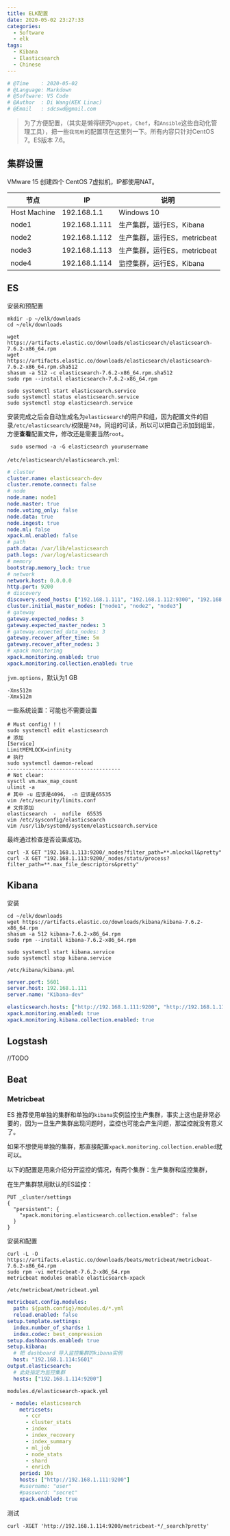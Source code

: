 ```yaml
---
title: ELK配置
date: 2020-05-02 23:27:33
categories:
  - Software
  - elk
tags:
  - Kibana
  - Elasticsearch
  - Chinese
---
```


```python
# @Time    : 2020-05-02
# @Language: Markdown
# @Software: VS Code
# @Author  : Di Wang(KEK Linac)
# @Email   : sdcswd@gmail.com
```

> 为了方便配置，（其实是懒得研究`Puppet`，`Chef`，和`Ansible`这些自动化管理工具），把一些`我常用`的配置项在这里列一下。所有内容只针对CentOS 7。ES版本 7.6。

<!-- more -->

## 集群设置

VMware 15 创建四个 CentOS 7虚拟机，IP都使用NAT。

| 节点         | IP            | 说明                         |
| ------------ | ------------- | ---------------------------- |
| Host Machine | 192.168.1.1   | Windows 10                   |
| node1        | 192.168.1.111 | 生产集群，运行ES，Kibana     |
| node2        | 192.168.1.112 | 生产集群，运行ES，metricbeat |
| node3        | 192.168.1.113 | 生产集群，运行ES，metricbeat |
| node4        | 192.168.1.114 | 监控集群，运行ES，Kibana     |

## ES

安装和预配置

```shell
mkdir -p ~/elk/downloads
cd ~/elk/downloads

wget https://artifacts.elastic.co/downloads/elasticsearch/elasticsearch-7.6.2-x86_64.rpm
wget https://artifacts.elastic.co/downloads/elasticsearch/elasticsearch-7.6.2-x86_64.rpm.sha512
shasum -a 512 -c elasticsearch-7.6.2-x86_64.rpm.sha512 
sudo rpm --install elasticsearch-7.6.2-x86_64.rpm

sudo systemctl start elasticsearch.service
sudo systemctl status elasticsearch.service
sudo systemctl stop elasticsearch.service
```

安装完成之后会自动生成名为`elasticsearch`的用户和组，因为配置文件的目录`/etc/elasticsearch/`权限是`740`，同组的可读，所以可以把自己添加到组里，方便**查看**配置文件，修改还是需要当然`root`。

` sudo usermod -a -G elasticsearch yourusername`

`/etc/elasticsearch/elasticsearch.yml`:

```yaml
# cluster
cluster.name: elasticsearch-dev
cluster.remote.connect: false
# node
node.name: node1
node.master: true
node.voting_only: false
node.data: true
node.ingest: true
node.ml: false
xpack.ml.enabled: false
# path
path.data: /var/lib/elasticsearch
path.logs: /var/log/elasticsearch
# memory
bootstrap.memory_lock: true
# network
network.host: 0.0.0.0
http.port: 9200
# discovery
discovery.seed_hosts: ["192.168.1.111", "192.168.1.112:9300", "192.168.1.113"]
cluster.initial_master_nodes: ["node1", "node2", "node3"]
# gateway
gateway.expected_nodes: 3
gateway.expected_master_nodes: 3
# gateway.expected_data_nodes: 3
gateway.recover_after_time: 5m
gateway.recover_after_nodes: 3
# xpack monitoring
xpack.monitoring.enabled: true
xpack.monitoring.collection.enabled: true
```

`jvm.options`，默认为1 GB

```
-Xms512m
-Xmx512m
```

一些系统设置：可能也不需要设置

```
# Must config！！！
sudo systemctl edit elasticsearch
# 添加
[Service]
LimitMEMLOCK=infinity
# 执行
sudo systemctl daemon-reload
-------------------------------------
# Not clear:
sysctl vm.max_map_count
ulimit -a
# 其中 -u 应该是4096， -n 应该是65535
vim /etc/security/limits.conf
# 文件添加
elasticsearch  -  nofile  65535
vim /etc/sysconfig/elasticsearch
vim /usr/lib/systemd/system/elasticsearch.service
```

最终通过检查是否设置成功。

```shell
curl -X GET "192.168.1.113:9200/_nodes?filter_path=**.mlockall&pretty"
curl -X GET "192.168.1.113:9200/_nodes/stats/process?filter_path=**.max_file_descriptors&pretty"
```

## Kibana

安装

```shell
cd ~/elk/downloads
wget https://artifacts.elastic.co/downloads/kibana/kibana-7.6.2-x86_64.rpm
shasum -a 512 kibana-7.6.2-x86_64.rpm 
sudo rpm --install kibana-7.6.2-x86_64.rpm

sudo systemctl start kibana.service
sudo systemctl stop kibana.service
```

`/etc/kibana/kibana.yml`

```yaml
server.port: 5601
server.host: 192.168.1.111
server.name: "Kibana-dev"

elasticsearch.hosts: ["http://192.168.1.111:9200", "http://192.168.1.112:9200", "http://192.168.1.113:9200"]
xpack.monitoring.enabled: true
xpack.monitoring.kibana.collection.enabled: true
```

## Logstash

//TODO

## Beat

### Metricbeat

ES 推荐使用单独的集群和单独的`kibana`实例监控生产集群，事实上这也是非常必要的，因为一旦生产集群出现问题时，监控也可能会产生问题，那监控就没有意义了。

如果不想使用单独的集群，那直接配置`xpack.monitoring.collection.enabled`就可以。

以下的配置是用来介绍分开监控的情况，有两个集群：生产集群和监控集群，

在生产集群禁用默认的ES监控：

```http
PUT _cluster/settings
{
  "persistent": {
    "xpack.monitoring.elasticsearch.collection.enabled": false
  }
}
```

安装和配置

```shell
curl -L -O https://artifacts.elastic.co/downloads/beats/metricbeat/metricbeat-7.6.2-x86_64.rpm
sudo rpm -vi metricbeat-7.6.2-x86_64.rpm
metricbeat modules enable elasticsearch-xpack
```

`/etc/metricbeat/metricbeat.yml`

```yaml
metricbeat.config.modules:
  path: ${path.config}/modules.d/*.yml
  reload.enabled: false
setup.template.settings:
  index.number_of_shards: 1
  index.codec: best_compression
setup.dashboards.enabled: true
setup.kibana:
  # 把 dashboard 导入监控集群的kibana实例
  host: "192.168.1.114:5601"
output.elasticsearch:
  # 此处指定为监控集群
  hosts: ["192.168.1.114:9200"]
```

`modules.d/elasticsearch-xpack.yml`

```yaml
 - module: elasticsearch
    metricsets:
      - ccr
      - cluster_stats
      - index
      - index_recovery
      - index_summary
      - ml_job
      - node_stats
      - shard
      - enrich
    period: 10s
    hosts: ["http://192.168.1.111:9200"]
    #username: "user"
    #password: "secret"
    xpack.enabled: true
```

测试

```
curl -XGET 'http://192.168.1.114:9200/metricbeat-*/_search?pretty'
```

